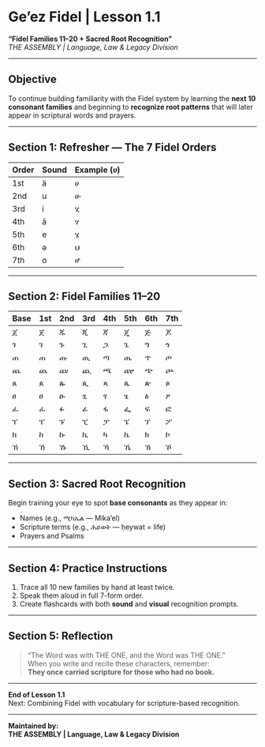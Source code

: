 
# Ge’ez Fidel | Lesson 1.1  
**“Fidel Families 11–20 + Sacred Root Recognition”**  
*THE ASSEMBLY | Language, Law & Legacy Division*

---

## Objective  
To continue building familiarity with the Fidel system by learning the **next 10 consonant families** and beginning to **recognize root patterns** that will later appear in scriptural words and prayers.

---

## Section 1: Refresher — The 7 Fidel Orders

| Order | Sound | Example (ሀ) |
|-------|-------|-------------|
| 1st   | ä     | ሀ           |
| 2nd   | u     | ሁ           |
| 3rd   | i     | ሂ           |
| 4th   | ā     | ሃ           |
| 5th   | e     | ሄ           |
| 6th   | ə     | ህ           |
| 7th   | o     | ሆ           |

---

## Section 2: Fidel Families 11–20

| Base | 1st | 2nd | 3rd | 4th | 5th | 6th | 7th |
|------|-----|-----|-----|-----|-----|-----|-----|
| ጀ    | ጀ   | ጁ   | ጂ   | ጃ   | ጄ   | ጅ   | ጆ   |
| ገ    | ገ   | ጉ   | ጊ   | ጋ   | ጌ   | ግ   | ጎ   |
| ጠ    | ጠ   | ጡ   | ጢ   | ጣ   | ጤ   | ጥ   | ጦ   |
| ጨ    | ጨ   | ጩ   | ጪ   | ጫ   | ጬ   | ጭ   | ጮ   |
| ጰ    | ጰ   | ጱ   | ጲ   | ጳ   | ጴ   | ጵ   | ጶ   |
| ፀ    | ፀ   | ፁ   | ፂ   | ፃ   | ፄ   | ፅ   | ፆ   |
| ፈ    | ፈ   | ፉ   | ፊ   | ፋ   | ፌ   | ፍ   | ፎ   |
| ፐ    | ፐ   | ፑ   | ፒ   | ፓ   | ፔ   | ፕ   | ፖ   |
| ከ    | ከ   | ኩ   | ኪ   | ካ   | ኬ   | ክ   | ኮ   |
| ኸ    | ኸ   | ኹ   | ኺ   | ኻ   | ኼ   | ኽ   | ኾ   |

---

## Section 3: Sacred Root Recognition

Begin training your eye to spot **base consonants** as they appear in:
- Names (e.g., ሚካኤል — Mika’el)
- Scripture terms (e.g., ሕይወት — ḥeywat = life)
- Prayers and Psalms

---

## Section 4: Practice Instructions

1. Trace all 10 new families by hand at least twice.
2. Speak them aloud in full 7-form order.
3. Create flashcards with both **sound** and **visual** recognition prompts.

---

## Section 5: Reflection

> “The Word was with THE ONE, and the Word was THE ONE.”  
> When you write and recite these characters, remember:  
> **They once carried scripture for those who had no book.**

---

**End of Lesson 1.1**  
Next: Combining Fidel with vocabulary for scripture-based recognition.

---

**Maintained by:**  
**THE ASSEMBLY | Language, Law & Legacy Division**
